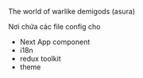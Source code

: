The world of warlike demigods (asura)

Nơi chứa các file config cho 
- Next App component
- i18n
- redux toolkit
- theme